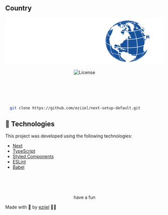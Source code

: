 ## Country

<p align="center" >

<img src=".github/banner.png" alt="banner">

</p>
<p align="center">
    <img  src="https://img.shields.io/static/v1?label=license&message=MIT&color=0B1E8A&labelColor=E85937" alt="License">
</p>


<br>
<br>
<br>

```bash

  git clone https://github.com/eziiel/next-setup-default.git

```

## 🧪 Technologies

This project was developed using the following technologies:

- [Next](https://nextjs.org/)
- [TypeScript](https://www.typescriptlang.org/)
- [Styled Components](https://styled-components.com/)
- [ESLint](https://eslint.org/)
- [Babel](https://babeljs.io/)

<br>
<br>
<br>

<p align=center>have a fun</p>

Made with 💜 by [eziiel](https://github.com/eziiel) 🙌🚀
